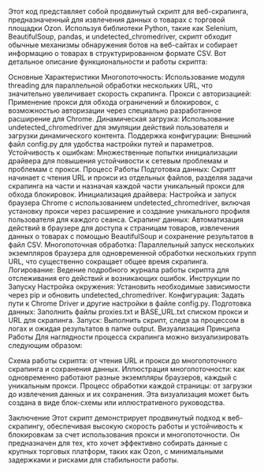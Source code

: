 Этот код представляет собой продвинутый скрипт для веб-скрапинга, предназначенный для извлечения данных о товарах с торговой площадки Ozon. Используя библиотеки Python, такие как Selenium, BeautifulSoup, pandas, и undetected_chromedriver, скрипт обходит обычные механизмы обнаружения ботов на веб-сайтах и собирает информацию о товарах в структурированном формате CSV. Вот детальное описание функциональности и работы скрипта:

Основные Характеристики
Многопоточность: Использование модуля threading для параллельной обработки нескольких URL, что значительно увеличивает скорость скрапинга.
Прокси с авторизацией: Применение прокси для обхода ограничений и блокировок, с возможностью авторизации через специально разработанное расширение для Chrome.
Динамическая загрузка: Использование undetected_chromedriver для эмуляции действий пользователя и загрузки динамического контента.
Поддержка конфигурации: Внешний файл config.py для удобства настройки путей и параметров.
Устойчивость к ошибкам: Множественные попытки инициализации драйвера для повышения устойчивости к сетевым проблемам и проблемам с прокси.
Процесс Работы
Подготовка данных: Скрипт начинает с чтения URL и прокси из отдельных файлов, разделяя задачи скрапинга на части и назначая каждой части уникальный прокси для обхода блокировок.
Инициализация драйвера: Настройка и запуск браузера Chrome с использованием undetected_chromedriver, включая установку прокси через расширение и создание уникального профиля пользователя для каждого сеанса.
Скрапинг данных: Автоматизация действий в браузере для доступа к страницам товаров, извлечения данных о товарах с помощью BeautifulSoup и сохранение результатов в файл CSV.
Многопоточная обработка: Параллельный запуск нескольких экземпляров браузера для одновременной обработки нескольких групп URL, что существенно сокращает общее время скрапинга.
Логирование: Ведение подробного журнала работы скрипта для отслеживания его действий и возникающих ошибок.
Инструкции по Запуску
Настройка окружения: Установить необходимые зависимости через pip и обновить undetected_chromedriver.
Конфигурация: Задать пути к Chrome Driver и другие настройки в файле config.py.
Подготовка данных: Заполнить файлы proxies.txt и BASE_URL.txt списком прокси и URL для скрапинга.
Запуск: Выполнить скрипт, следя за процессом в логах и ожидая результатов в папке output.
Визуализация Принципа Работы
Для наглядности процесса скрапинга можно визуализировать следующим образом:

Схема работы скрипта: от чтения URL и прокси до многопоточного скрапинга и сохранения данных.
Иллюстрация многопоточности: как одновременно работают разные экземпляры браузеров, каждый с уникальным прокси.
Процесс обработки каждой страницы: от загрузки до извлечения данных и их сохранения.
Эта визуализация может быть создана в виде блок-схемы или иллюстративного руководства.

Заключение
Этот скрипт демонстрирует продвинутый подход к веб-скрапингу, обеспечивая высокую скорость работы и устойчивость к блокировкам за счет использования прокси и многопоточности. Он предназначен для тех, кто хочет эффективно собирать данные с крупных торговых платформ, таких как Ozon, с минимальными задержками и рисками для стабильности работы.
